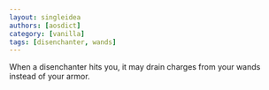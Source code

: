 ```yaml
---
layout: singleidea
authors: [aosdict]
category: [vanilla]
tags: [disenchanter, wands]
---
```

When a disenchanter hits you, it may drain charges from your wands instead of your armor.
